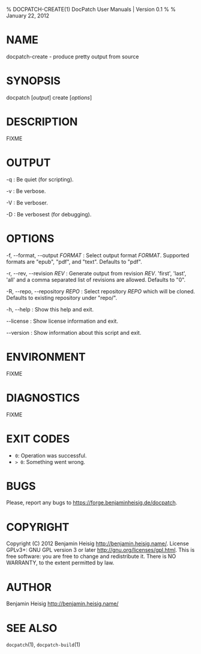% DOCPATCH-CREATE(1) DocPatch User Manuals | Version 0.1
%
% January 22, 2012


# NAME

docpatch-create - produce pretty output from source


# SYNOPSIS

docpatch [*output*] create [*options*]


# DESCRIPTION

FIXME


# OUTPUT

-q
:   Be quiet (for scripting).

-v
:   Be verbose.

-V
:   Be verboser.

-D
:   Be verbosest (for debugging).


# OPTIONS

-f, \--format, \--output *FORMAT*
:   Select output format *FORMAT*. Supported formats are "epub", "pdf", and "text". Defaults to "pdf".

-r, \--rev, \--revision *REV*
:   Generate output from revision *REV*. 'first', 'last', 'all' and a comma separated list of revisions are allowed. Defaults to "0".

-R, \--repo, \--repository *REPO*
:   Select repository *REPO* which will be cloned. Defaults to existing repository under "repo/".

-h, \--help
:   Show this help and exit.

\--license
:   Show license information and exit.

\--version
:   Show information about this script and exit.


# ENVIRONMENT

FIXME


# DIAGNOSTICS

FIXME


# EXIT CODES

* `0`: Operation was successful.
* `> 0`: Something went wrong.


# BUGS

Please, report any bugs to <https://forge.benjaminheisig.de/docpatch>.


# COPYRIGHT

Copyright (C) 2012 Benjamin Heisig <http://benjamin.heisig.name/>. License GPLv3+: GNU GPL version 3 or later <http://gnu.org/licenses/gpl.html>. This is free software: you are free to change and redistribute it. There is NO WARRANTY, to the extent permitted by law.


# AUTHOR

Benjamin Heisig <http://benjamin.heisig.name/>


# SEE ALSO

`docpatch`(1), `docpatch-build`(1)
